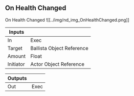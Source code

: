 ## On Health Changed
On Health Changed
![[../img/nd_img_OnHealthChanged.png]]

|Inputs||
|--|--|
| In | Exec |
| Target | Ballista Object Reference |
| Amount | Float |
| Initiator | Actor Object Reference |

|Outputs||
|--|--|
| Out | Exec |
